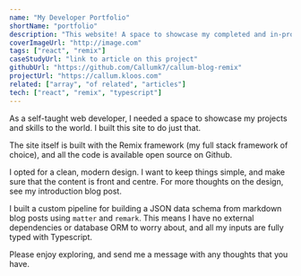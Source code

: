 ```yaml
---
name: "My Developer Portfolio"
shortName: "portfolio"
description: "This website! A space to showcase my completed and in-progress projects, host my blog, and share my photography"
coverImageUrl: "http://image.com"
tags: ["react", "remix"]
caseStudyUrl: "link to article on this project"
githubUrl: "https://github.com/Callumk7/callum-blog-remix"
projectUrl: "https://callum.kloos.com"
related: ["array", "of related", "articles"]
tech: ["react", "remix", "typescript"]
---
```


As a self-taught web developer, I needed a space to showcase my projects and skills to the world. I built this site to do just that.

The site itself is built with the Remix framework (my full stack framework of choice), and all the code is available open source on Github.

I opted for a clean, modern design. I want to keep things simple, and make sure that the content is front and centre. For more thoughts on the design, see my introduction blog post.

I built a custom pipeline for building a JSON data schema from markdown blog posts using `matter` and `remark`. This means I have no external dependencies or database ORM to worry about, and all my inputs are fully typed with Typescript.

Please enjoy exploring, and send me a message with any thoughts that you have.
